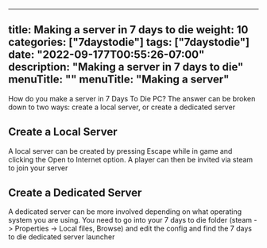 
---
title: Making a server in 7 days to die
weight: 10
categories: ["7daystodie"]
tags: ["7daystodie"]
date: "2022-09-177T00:55:26-07:00"
description: "Making a server in 7 days to die"
menuTitle: ""
menuTitle: "Making a server"
---

How do you make a server in 7 Days To Die PC? The answer can be broken down to two ways: create a local server, or create a dedicated server
<!--more-->

## Create a Local Server
A local server can be created by pressing Escape while in game and clicking the Open to Internet option. A player can then be invited via steam to join your server

## Create a Dedicated Server
A dedicated server can be more involved depending on what operating system you are using. You need to go into your 7 days to die folder (steam -> Properties -> Local files, Browse) and edit the config and find the 7 days to die dedicated server launcher